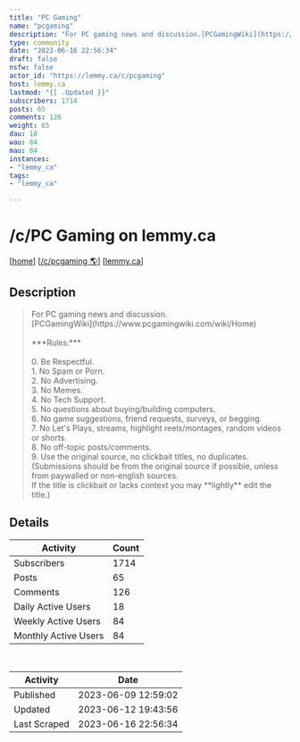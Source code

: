 ```yaml
---
title: "PC Gaming" 
name: "pcgaming"
description: "For PC gaming news and discussion.[PCGamingWiki](https://www.pcgamingwiki.com/wiki/Home)***Rules:***0. Be Respectful.1. No Spam or Porn.2. No Advertising.3. No Memes.4. No Tech Support.5. No questions about buying/building computers.6. No game suggestions, friend requests, surveys, or begging.7. No Let's Plays, streams, highlight reels/montages, random videos or shorts.8. No off-topic posts/comments.9. Use the original source, no clickbait titles, no duplicates. (Submissions should be from the original source if possible, unless from paywalled or non-english sources.If the title is clickbait or lacks context you may **lightly** edit the title.) "
type: community
date: "2023-06-16 22:56:34"
draft: false
nsfw: false
actor_id: "https://lemmy.ca/c/pcgaming"
host: lemmy.ca
lastmod: "{[ .Updated }}"
subscribers: 1714
posts: 65
comments: 126
weight: 65
dau: 18
wau: 84
mau: 84
instances:
- "lemmy_ca"
tags: 
- "lemmy_ca"

---
```


# /c/PC Gaming on lemmy.ca

[[home](/)]
[[/c/pcgaming 🌎](https://lemmy.ca/c/pcgaming)]
[[lemmy.ca](/instances/lemmy_ca)]


## Description 

<blockquote class="description">
For PC gaming news and discussion.<br>[PCGamingWiki](https://www.pcgamingwiki.com/wiki/Home)<br><br>***Rules:***<br><br>0. Be Respectful.<br>1. No Spam or Porn.<br>2. No Advertising.<br>3. No Memes.<br>4. No Tech Support.<br>5. No questions about buying/building computers.<br>6. No game suggestions, friend requests, surveys, or begging.<br>7. No Let's Plays, streams, highlight reels/montages, random videos or shorts.<br>8. No off-topic posts/comments.<br>9. Use the original source, no clickbait titles, no duplicates. <br>(Submissions should be from the original source if possible, unless from paywalled or non-english sources.<br>If the title is clickbait or lacks context you may **lightly** edit the title.) 
</blockquote>


## Details

| Activity | Count  |
|----------------------|---|
| Subscribers          | 1714 |
| Posts                | 65  |
| Comments             | 126  |
| Daily Active Users   | 18  |
| Weekly Active Users  | 84  |
| Monthly Active Users | 84  |

<br>

| Activity | Date |
|----------------------|---|
| Published            | 2023-06-09 12:59:02 |
| Updated              | 2023-06-12 19:43:56 |
| Last Scraped         | 2023-06-16 22:56:34 |
